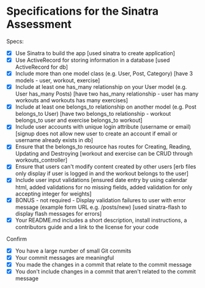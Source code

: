 # Specifications for the Sinatra Assessment

Specs:
- [x] Use Sinatra to build the app [used sinatra to create application]
- [x] Use ActiveRecord for storing information in a database [used ActiveRecord for db]
- [x] Include more than one model class (e.g. User, Post, Category) [have 3 models - user, workout, exercise]
- [x] Include at least one has_many relationship on your User model (e.g. User has_many Posts) [have two has_many relationship - user has many workouts and workouts has many exercises]
- [x] Include at least one belongs_to relationship on another model (e.g. Post belongs_to User) [have two belongs_to relationship - workout belongs_to user and exercise belongs_to workout]
- [x] Include user accounts with unique login attribute (username or email) [signup does not allow new user to create an account if email or username already exists in db]
- [x] Ensure that the belongs_to resource has routes for Creating, Reading, Updating and Destroying [workout and exercise can be CRUD through workouts_controller]
- [x] Ensure that users can't modify content created by other users [erb files only display if user is logged in and the workout belongs to the user]
- [x] Include user input validations [ensured date entry by using calendar html, added validations for no missing fields, added validation for only accepting integer for weights]
- [x] BONUS - not required - Display validation failures to user with error message (example form URL e.g. /posts/new) [used sinatra-flash to display flash messages for errors]
- [x] Your README.md includes a short description, install instructions, a contributors guide and a link to the license for your code

Confirm
- [x] You have a large number of small Git commits
- [x] Your commit messages are meaningful
- [x] You made the changes in a commit that relate to the commit message
- [x] You don't include changes in a commit that aren't related to the commit message